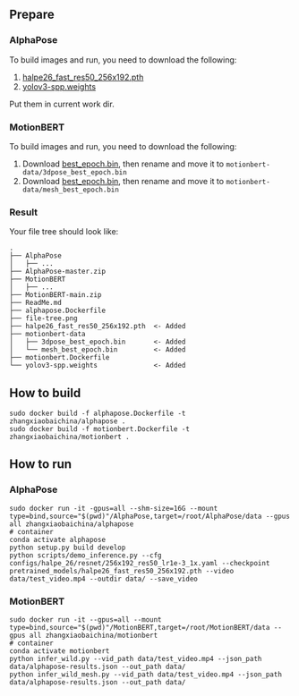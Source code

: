 ## Prepare

### AlphaPose

To build images and run, you need to download the following:
1. [halpe26_fast_res50_256x192.pth](https://drive.google.com/file/d/1S-ROA28de-1zvLv-hVfPFJ5tFBYOSITb/view)
2. [yolov3-spp.weights](https://drive.usercontent.google.com/download?id=1D47msNOOiJKvPOXlnpyzdKA3k6E97NTC&export=download&authuser=0&confirm=t&uuid=b5c52340-197e-4d47-b874-b856e2ce469c&at=APZUnTVpX9wiVk-5-mfRVhmeZwS5%3A1717743467375)

Put them in current work dir.

### MotionBERT

To build images and run, you need to download the following:
1. Download [best_epoch.bin](https://onedrive.live.com/?authkey=%21ALuKCr9wihi87bI&id=A5438CD242871DF0%21190&cid=A5438CD242871DF0), then rename and move it to `motionbert-data/3dpose_best_epoch.bin`
2. Download [best_epoch.bin](https://onedrive.live.com/?authkey=%21AKBg2yUINYw1CL0&id=A5438CD242871DF0%21185&cid=A5438CD242871DF0), then rename and move it to `motionbert-data/mesh_best_epoch.bin`

### Result

Your file tree should look like:

```shell
.
├── AlphaPose
│   ├── ...
├── AlphaPose-master.zip
├── MotionBERT
│   ├── ...
├── MotionBERT-main.zip
├── ReadMe.md
├── alphapose.Dockerfile
├── file-tree.png
├── halpe26_fast_res50_256x192.pth  <- Added
├── motionbert-data
│   ├── 3dpose_best_epoch.bin       <- Added
│   └── mesh_best_epoch.bin         <- Added
├── motionbert.Dockerfile
└── yolov3-spp.weights              <- Added
```

## How to build

```shell
sudo docker build -f alphapose.Dockerfile -t zhangxiaobaichina/alphapose .
sudo docker build -f motionbert.Dockerfile -t zhangxiaobaichina/motionbert .
```

## How to run

### AlphaPose

```shell
sudo docker run -it -gpus=all --shm-size=16G --mount type=bind,source="$(pwd)"/AlphaPose,target=/root/AlphaPose/data --gpus all zhangxiaobaichina/alphapose
# container
conda activate alphapose
python setup.py build develop
python scripts/demo_inference.py --cfg configs/halpe_26/resnet/256x192_res50_lr1e-3_1x.yaml --checkpoint pretrained_models/halpe26_fast_res50_256x192.pth --video data/test_video.mp4 --outdir data/ --save_video
```

### MotionBERT

```shell
sudo docker run -it --gpus=all --mount type=bind,source="$(pwd)"/MotionBERT,target=/root/MotionBERT/data --gpus all zhangxiaobaichina/motionbert
# container
conda activate motionbert
python infer_wild.py --vid_path data/test_video.mp4 --json_path data/alphapose-results.json --out_path data/
python infer_wild_mesh.py --vid_path data/test_video.mp4 --json_path data/alphapose-results.json --out_path data/
```
